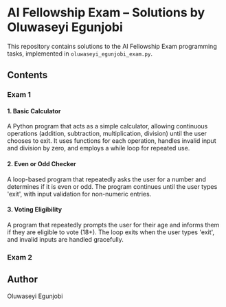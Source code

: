 # AI Fellowship Exam – Solutions by Oluwaseyi Egunjobi

This repository contains solutions to the AI Fellowship Exam programming tasks, implemented in `oluwaseyi_egunjobi_exam.py`.

## Contents

### Exam 1

#### 1. Basic Calculator
A Python program that acts as a simple calculator, allowing continuous operations (addition, subtraction, multiplication, division) until the user chooses to exit. It uses functions for each operation, handles invalid input and division by zero, and employs a while loop for repeated use.

#### 2. Even or Odd Checker
A loop-based program that repeatedly asks the user for a number and determines if it is even or odd. The program continues until the user types 'exit', with input validation for non-numeric entries.

#### 3. Voting Eligibility
A program that repeatedly prompts the user for their age and informs them if they are eligible to vote (18+). The loop exits when the user types 'exit', and invalid inputs are handled gracefully.

### Exam 2



## Author

Oluwaseyi Egunjobi
